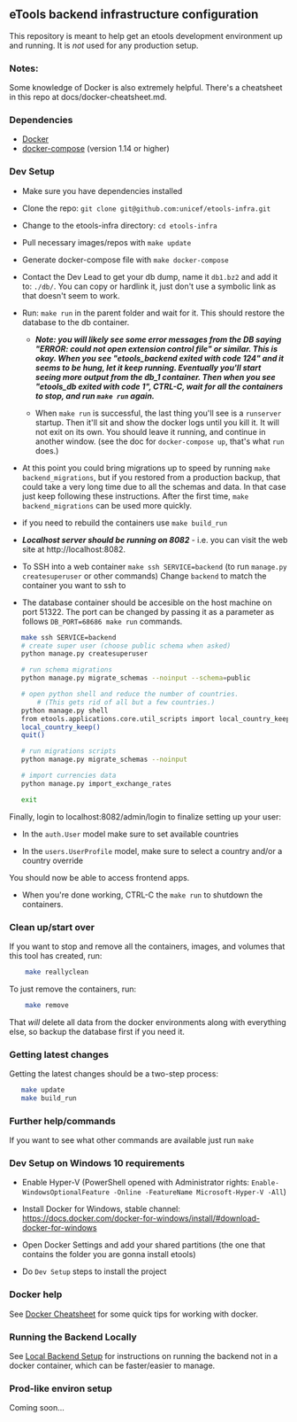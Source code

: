 ## eTools backend infrastructure configuration

This repository is meant to help get an etools development
environment up and running.
It is *not* used for any production setup.

### Notes:

Some knowledge of Docker is also extremely helpful. There's a cheatsheet
in this repo at docs/docker-cheatsheet.md.

### Dependencies

- [Docker](https://www.docker.com/)
- [docker-compose](https://docs.docker.com/compose/install/)
  (version 1.14 or higher)

### Dev Setup

 - Make sure you have dependencies installed

 - Clone the repo: `git clone git@github.com:unicef/etools-infra.git`

 - Change to the etools-infra directory: `cd etools-infra`

 - Pull necessary images/repos with `make update`

 - Generate docker-compose file with `make docker-compose`

 - Contact the Dev Lead to get your db dump, name it `db1.bz2`
   and add it to: `./db/`.
   You can copy or hardlink it, just don't use a symbolic link as that
   doesn't seem to work.

 - Run: `make run` in the parent folder and wait for it.
   This should restore the database to the db container.

   - ***Note: you will likely see some error messages from the DB saying
     "ERROR: could not open extension control file" or similar.
     This is okay. When you see "etools_backend exited with code 124" and it
     seems to be hung, let it keep running. Eventually you'll start seeing
     more output from the db_1 container.
     Then when you see "etools_db exited with code 1", CTRL-C, wait for all the
     containers to stop, and run `make run` again.***

   - When `make run` is successful, the last thing you'll see is a
     `runserver` startup. Then it'll sit and show the docker logs until you
     kill it. It will not exit on its own.
     You should leave it running, and continue in another
     window.  (see the doc for `docker-compose up`, that's what `run` does.)

 - At this point you could bring migrations up to speed by running
   `make backend_migrations`, but if you restored from a production backup,
   that could take a very long time due to all the schemas and data. In
   that case just keep following these instructions.
   After the first time, `make backend_migrations` can be used more quickly.

 - if you need to rebuild the containers use `make build_run`

 - ***Localhost server should be running on 8082*** - i.e. you can visit the
   web site at http://localhost:8082.

 - To SSH into a web container `make ssh SERVICE=backend`
   (to run `manage.py createsuperuser` or other commands)
   Change `backend` to match the container you want to ssh to

 - The database container should be accesible on the host machine on port
   51322. The port can be changed by passing it as a parameter as follows
   `DB_PORT=68686 make run` commands.

 ```bash
	make ssh SERVICE=backend
	# create super user (choose public schema when asked)
	python manage.py createsuperuser

	# run schema migrations
	python manage.py migrate_schemas --noinput --schema=public

	# open python shell and reduce the number of countries.
        # (This gets rid of all but a few countries.)
	python manage.py shell
	from etools.applications.core.util_scripts import local_country_keep
	local_country_keep()
	quit()

	# run migrations scripts
	python manage.py migrate_schemas --noinput

	# import currencies data
	python manage.py import_exchange_rates

	exit
 ```

Finally, login to localhost:8082/admin/login to finalize setting up your user:

- In the `auth.User` model make sure to set available countries

- In the `users.UserProfile` model, make sure to select a country and/or a
  country override

You should now be able to access frontend apps.

- When you're done working, CTRL-C the `make run` to shutdown the containers.

### Clean up/start over

If you want to stop and remove all the containers, images, and volumes that
this tool has created, run:

```bash
    make reallyclean
```

To just remove the containers, run:

```bash
    make remove
```

That *will* delete all data from the docker environments along with everything
else, so backup the database first if you need it.

### Getting latest changes

Getting the latest changes should be a two-step process:

```bash
   make update
   make build_run
```

### Further help/commands

If you want to see what other commands are available just run `make`

### Dev Setup on Windows 10 requirements

 - Enable Hyper-V (PowerShell opened with Administrator rights: `Enable-WindowsOptionalFeature -Online -FeatureName Microsoft-Hyper-V -All`)
 - Install Docker for Windows, stable channel: https://docs.docker.com/docker-for-windows/install/#download-docker-for-windows
 - Open Docker Settings and add your shared partitions (the one that contains the folder you are gonna install etools)

 - Do `Dev Setup` steps to install the project

### Docker help

See [Docker Cheatsheet](./docs/docker-cheatsheet.md) for some quick tips for working with docker.

### Running the Backend Locally

See [Local Backend Setup](./docs/running-local-backend-tests.md) for instructions on running the backend
not in a docker container, which can be faster/easier to manage.

### Prod-like environ setup

Coming soon...

